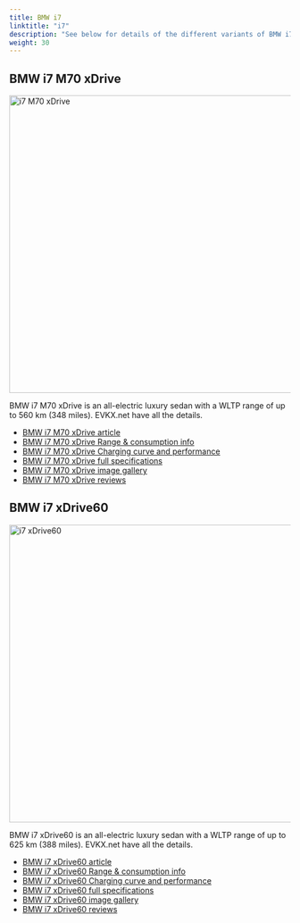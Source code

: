 ```yaml
---
title: BMW i7
linktitle: "i7"
description: "See below for details of the different variants of BMW i7"
weight: 30
---
```

## BMW i7 M70 xDrive

<a href="/models/bmw/i7/i7_m70_xdrive/"><img src="https://media.evkx.net/multimedia/models/bmw/i7/i7_m70_xdrive/main_1_st.jpg" width="800" height="533" alt="i7 M70 xDrive" ></a>

BMW i7 M70 xDrive is an all-electric luxury sedan with a WLTP range of up to 560 km (348 miles). EVKX.net have all the details. 

- [BMW i7 M70 xDrive article](/models/bmw/i7/i7_m70_xdrive/)
- [BMW i7 M70 xDrive Range & consumption info](/models/bmw/i7/i7_m70_xdrive//rangeandconsumption)
- [BMW i7 M70 xDrive Charging curve and performance](/models/bmw/i7/i7_m70_xdrive//chargingcurve)
- [BMW i7 M70 xDrive full specifications](/models/bmw/i7/i7_m70_xdrive//specifications)
- [BMW i7 M70 xDrive image gallery](/models/bmw/i7/i7_m70_xdrive//gallery)
- [BMW i7 M70 xDrive reviews](/models/bmw/i7/i7_m70_xdrive//reviews)

## BMW i7 xDrive60

<a href="/models/bmw/i7/i7_xdrive60/"><img src="https://media.evkx.net/multimedia/models/bmw/i7/i7_xdrive60/main_1_st.jpg" width="800" height="533" alt="i7 xDrive60" ></a>

BMW i7 xDrive60 is an all-electric luxury sedan with a WLTP range of up to 625 km (388 miles). EVKX.net have all the details. 

- [BMW i7 xDrive60 article](/models/bmw/i7/i7_xdrive60/)
- [BMW i7 xDrive60 Range & consumption info](/models/bmw/i7/i7_xdrive60//rangeandconsumption)
- [BMW i7 xDrive60 Charging curve and performance](/models/bmw/i7/i7_xdrive60//chargingcurve)
- [BMW i7 xDrive60 full specifications](/models/bmw/i7/i7_xdrive60//specifications)
- [BMW i7 xDrive60 image gallery](/models/bmw/i7/i7_xdrive60//gallery)
- [BMW i7 xDrive60 reviews](/models/bmw/i7/i7_xdrive60//reviews)

